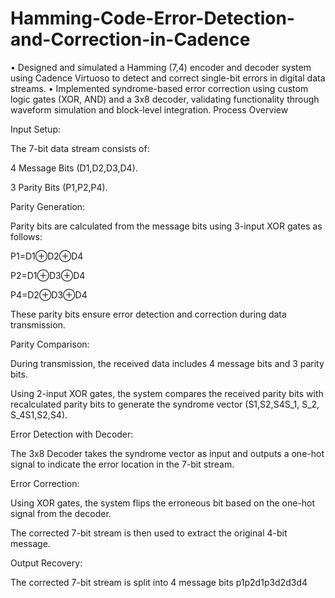 # Hamming-Code-Error-Detection-and-Correction-in-Cadence
• Designed and simulated a Hamming (7,4) encoder and decoder system using Cadence Virtuoso to detect and correct single-bit errors in digital data streams. • Implemented syndrome-based error correction using custom logic gates (XOR, AND) and a 3x8 decoder, validating functionality through waveform simulation and block-level integration.
Process Overview 

Input Setup: 

The 7-bit data stream consists of: 

4 Message Bits (D1,D2,D3,D4​). 

3 Parity Bits (P1,P2,P4​). 

Parity Generation: 

Parity bits are calculated from the message bits using 3-input XOR gates as follows: 

P1=D1⊕D2⊕D4 

P2=D1⊕D3⊕D4 

P4=D2⊕D3⊕D4 

These parity bits ensure error detection and correction during data transmission. 

Parity Comparison: 

During transmission, the received data includes 4 message bits and 3 parity bits. 

Using 2-input XOR gates, the system compares the received parity bits with recalculated parity bits to generate the syndrome vector (S1,S2,S4S_1, S_2, S_4S1​,S2​,S4​). 

Error Detection with Decoder: 

The 3x8 Decoder takes the syndrome vector as input and outputs a one-hot signal to indicate the error location in the 7-bit stream. 

 

Error Correction: 

Using XOR gates, the system flips the erroneous bit based on the one-hot signal from the decoder. 

The corrected 7-bit stream is then used to extract the original 4-bit message. 

Output Recovery: 

The corrected 7-bit stream is split into 4 message bits p1p2d1p3d2d3d4 
